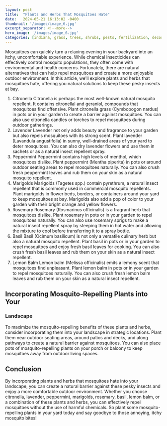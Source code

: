 ```yaml
---
layout: post
title:  "Plants and Herbs That Mosquitoes Hate"
date:   2024-05-21 16:13:02 -0400
thumbnail: '/images/image_6.jpg'
excerpt_separator: <!--more-->
hero_image: '/images/image_6.jpg'
categories: [indiana, grass, trees, shrubs, pests, fertilization, decoration, curb appeal, garden, flowers, recreation]
---
```

Mosquitoes can quickly turn a relaxing evening in your backyard into an itchy, uncomfortable experience.<!--more--> While chemical insecticides can effectively control mosquito populations, they often come with environmental and health concerns. Fortunately, there are natural alternatives that can help repel mosquitoes and create a more enjoyable outdoor environment. In this article, we'll explore plants and herbs that mosquitoes hate, offering you natural solutions to keep these pesky insects at bay.
1. Citronella
Citronella is perhaps the most well-known natural mosquito repellent. It contains citronellal and geraniol, compounds that mosquitoes find offensive. Plant citronella grass (Cymbopogon nardus) in pots or in your garden to create a barrier against mosquitoes. You can also use citronella candles or torches to repel mosquitoes during outdoor gatherings.
2. Lavender
Lavender not only adds beauty and fragrance to your garden but also repels mosquitoes with its strong scent. Plant lavender (Lavandula angustifolia) in sunny, well-drained areas of your yard to deter mosquitoes. You can also dry lavender flowers and use them in sachets or as a natural insect repellent spray.
3. Peppermint
Peppermint contains high levels of menthol, which mosquitoes dislike. Plant peppermint (Mentha piperita) in pots or around outdoor seating areas to repel mosquitoes naturally. You can also crush fresh peppermint leaves and rub them on your skin as a natural mosquito repellent.
4. Marigolds
Marigolds (Tagetes spp.) contain pyrethrum, a natural insect repellent that is commonly used in commercial mosquito repellents. Plant marigolds in flower beds, borders, or containers around your yard to keep mosquitoes at bay. Marigolds also add a pop of color to your garden with their bright orange and yellow flowers.
5. Rosemary
Rosemary (Rosmarinus officinalis) is a fragrant herb that mosquitoes dislike. Plant rosemary in pots or in your garden to repel mosquitoes naturally. You can also use rosemary sprigs to make a natural insect repellent spray by steeping them in hot water and allowing the mixture to cool before transferring it to a spray bottle.
6. Basil
Basil (Ocimum basilicum) is not only a versatile culinary herb but also a natural mosquito repellent. Plant basil in pots or in your garden to repel mosquitoes and enjoy fresh basil leaves for cooking. You can also crush fresh basil leaves and rub them on your skin as a natural insect repellent.
7. Lemon Balm
Lemon balm (Melissa officinalis) emits a lemony scent that mosquitoes find unpleasant. Plant lemon balm in pots or in your garden to repel mosquitoes naturally. You can also crush fresh lemon balm leaves and rub them on your skin as a natural insect repellent.

## Incorporating Mosquito-Repelling Plants into Your
### Landscape
To maximize the mosquito-repelling benefits of these plants and herbs, consider incorporating them into your landscape in strategic locations. Plant them near outdoor seating areas, around patios and decks, and along pathways to create a natural barrier against mosquitoes. You can also place pots of mosquito-repelling plants on your porch or balcony to keep mosquitoes away from outdoor living spaces.

## Conclusion
By incorporating plants and herbs that mosquitoes hate into your landscape, you can create a natural barrier against these pesky insects and enjoy a more comfortable outdoor environment. Whether you choose citronella, lavender, peppermint, marigolds, rosemary, basil, lemon balm, or a combination of these plants and herbs, you can effectively repel mosquitoes without the use of harmful chemicals. So plant some mosquito-repelling plants in your yard today and say goodbye to those annoying, itchy mosquito bites!
